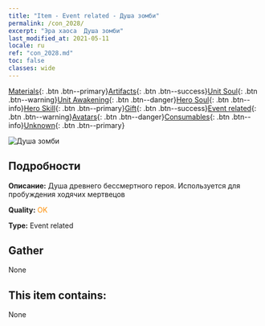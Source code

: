 ```yaml
---
title: "Item - Event related - Душа зомби"
permalink: /con_2028/
excerpt: "Эра хаоса  Душа зомби"
last_modified_at: 2021-05-11
locale: ru
ref: "con_2028.md"
toc: false
classes: wide
---
```

 [Materials](/ItemsRU/){: .btn .btn--primary}[Artifacts](/ItemsRU/Artifacts/){: .btn .btn--success}[Unit Soul](/ItemsRU/UnitSoul/){: .btn .btn--warning}[Unit Awakening](/ItemsRU/UnitAwakening/){: .btn .btn--danger}[Hero Soul](/ItemsRU/HeroSoul/){: .btn .btn--info}[Hero Skill](/ItemsRU/HeroSkill/){: .btn .btn--primary}[Gift](/ItemsRU/Gift/){: .btn .btn--success}[Event related](/ItemsRU/Events/){: .btn .btn--warning}[Avatars](/ItemsRU/Avatars/){: .btn .btn--danger}[Consumables](/ItemsRU/Consumables/){: .btn .btn--info}[Unknown](/ItemsRU/Unknown/){: .btn .btn--primary}

 ![Душа зомби](/images/t/juexing_302.png)

## Подробности
 **Описание:** Душа древнего бессмертного героя. Используется для пробуждения ходячих мертвецов

 **Quality:** <span style="color: #FF8C00">OK</span>

 **Type:** Event related

## Gather

  None

## This item contains:

  None

